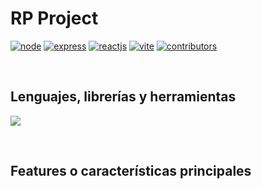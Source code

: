 # RP Project
[![node][node-shield]][node-url] [![express][express-shield]][express-url] [![reactjs][reactjs-shield]][reactjs-url] [![vite][vite-shield]][vite-url]
[![contributors][contributors-shield]][contributors-url]

<br />

## Lenguajes, librerías y herramientas

![](https://skillicons.dev/icons?i=javascript,css,react,redux,vite,nodejs,express,postgres,sequelize,git,github,vscode,figma,aws)


<br />

## Features o características principales

<!-- MARKDOWN LINKS & IMAGES -->
[node-shield]: https://img.shields.io/badge/Node.js-18.15.0-green
[node-url]: https://nodejs.org/es

[express-shield]: https://img.shields.io/badge/Express.js-4.18.2-red
[express-url]: https://expressjs.com/es/

[reactjs-shield]: https://img.shields.io/badge/React.js-18.2.0-blue
[reactjs-url]: https://es.react.dev/

[vite-shield]: https://img.shields.io/badge/Vite-4.3.0-yellow
[vite-url]: https://vitejs.dev/guide/

[contributors-shield]: https://img.shields.io/badge/All%20Contributors-4-green
[contributors-url]: https://github.com/Glya-Corporation/RP-Project/graphs/contributors
